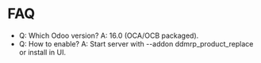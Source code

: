 # FAQ

- Q: Which Odoo version? A: 16.0 (OCA/OCB packaged).
- Q: How to enable? A: Start server with --addon ddmrp_product_replace or install in UI.
